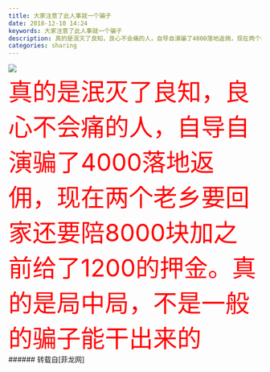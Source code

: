 ```yaml
---
title: 大家注意了此人事就一个骗子
date: 2018-12-10 14:24
keywords: 大家注意了此人事就一个骗子
description: 真的是泯灭了良知，良心不会痛的人，自导自演骗了4000落地返佣，现在两个老乡要回家还要陪8000块加之前给了1200的押金。真的是局中局，不是一般的骗子能干出来的
categories: sharing
---
```

<td class="t_f" id="postmessage_2441870">


<img aid="1019912" data-cf-modified-e70f17391cb06ee24605df14-="" file="data/attachment/forum/201812/10/142105hnp229oholofhzfw.png.thumb.jpg" id="aimg_1019912" inpost="1" onclick="" onmouseover="" src="http://www.flw.ph/data/attachment/forum/201812/10/142105hnp229oholofhzfw.png" style="cursor:pointer" zoomfile="data/attachment/forum/201812/10/142105hnp229oholofhzfw.png"/>


<br/>
<font size="7"><font color="#ff0000">真的是泯灭了良知，良心不会痛的人，自导自演骗了4000落地返佣，现在两个老乡要回家还要陪8000块加之前给了1200的押金。真的是局中局，不是一般的骗子能干出来的</font></font><br/>
</td>
###### 转载自[菲龙网]